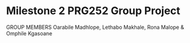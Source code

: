 # Milestone 2 PRG252 Group Project
GROUP MEMBERS
Oarabile Madhlope, Lethabo Makhale, Rona Malope & Omphile Kgasoane
